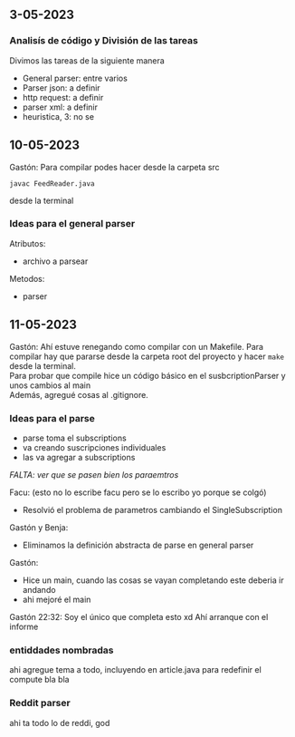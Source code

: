 
## 3-05-2023
### Analisís de código y División de las tareas
Divimos las tareas de la siguiente manera
- General parser: entre varios
- Parser json: a definir
- http request: a definir
- parser xml: a definir
- heuristica, 3: no se
  
## 10-05-2023
Gastón:
Para compilar podes hacer desde la carpeta src
```
javac FeedReader.java
```
desde la terminal

### Ideas para el general parser
Atributos:
- archivo a parsear

Metodos:
- parser

## 11-05-2023
Gastón:
Ahí estuve renegando como compilar con un Makefile. Para compilar hay que 
pararse desde la carpeta root del proyecto y hacer `make` desde la terminal.  
Para probar que compile hice un código básico en el susbcriptionParser y unos cambios al main  
Además, agregué cosas al .gitignore.

### Ideas para el parse
- parse toma el subscriptions
- va creando suscripciones individuales
- las va agregar a subscriptions

_FALTA: ver que se pasen bien los paraemtros_

Facu: (esto no lo escribe facu pero se lo escribo yo porque se colgó)
  - Resolvió el problema de parametros cambiando el SingleSubscription

Gastón y Benja:
- Eliminamos la definición abstracta de parse en general parser

Gastón:
- Hice un main, cuando las cosas se vayan completando este deberia ir andando
- ahi mejoré el main

Gastón 22:32:
Soy el único que completa esto xd
Ahí arranque con el informe

### entiddades nombradas
ahi agregue tema a todo, incluyendo en article.java para redefinir el compute bla bla

### Reddit parser
ahi ta todo lo de reddi, god